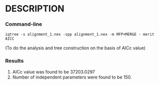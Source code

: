 # DESCRIPTION
### Command-line
    iqtree -s alignment_1.nex -spp alignment_1.nex -m MFP+MERGE - merit AICC
(To do the analysis and tree construction on the basis of AICc value)                 
###  Results
 1. AICc value was found to be 37203.0297
 2. Number of independent parameters were found to be 150.
 

